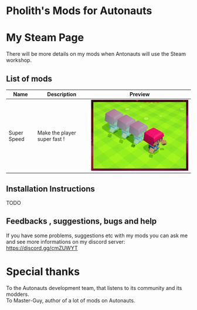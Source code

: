 

# Pholith's Mods for Autonauts

# My Steam Page
There will be more details on my mods when Antonauts will use the Steam workshop.

## List of mods


| **Name**       | **Description**                  | **Preview**                     |
| -------------- | -------------------------------- |-------------------------------- |
| Super Speed    | Make the player super fast !  |![image](/SuperSpeed/textures/SuperSpeed.png)|


## Installation Instructions
TODO


## Feedbacks , suggestions, bugs and help
If you have some problems, suggestions etc with my mods you can ask me and see more informations on my discord server:
https://discord.gg/cmZUWYT

# Special thanks
To the Autonauts development team, that listens to its community and its modders.    
To Master-Guy, author of a lot of mods on Autonauts.     